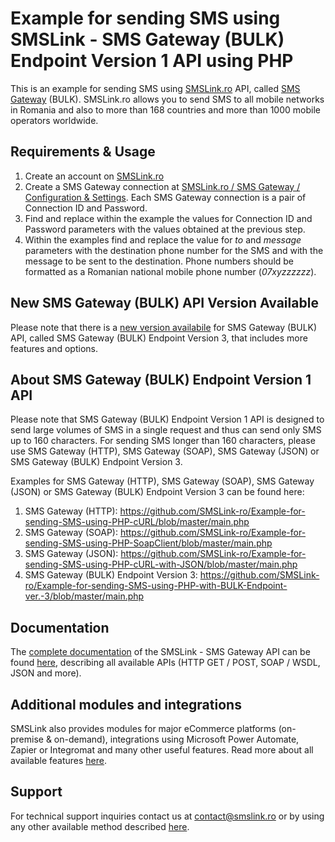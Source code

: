 # Example for sending SMS using SMSLink - SMS Gateway (BULK) Endpoint Version 1 API using PHP

This is an example for sending SMS using [SMSLink.ro](https://www.smslink.ro) API, called [SMS Gateway](https://www.smslink.ro/sms-gateway.html) (BULK). 
SMSLink.ro allows you to send SMS to all mobile networks in Romania and also to more than 168 countries and more than 1000 mobile operators worldwide. 

## Requirements & Usage

1. Create an account on [SMSLink.ro](https://www.smslink.ro/inregistrare/)
2. Create a SMS Gateway connection at [SMSLink.ro / SMS Gateway / Configuration & Settings](https://www.smslink.ro/sms/gateway/setup.php). Each SMS Gateway connection is a pair of Connection ID and Password. 
3. Find and replace within the example the values for Connection ID and Password parameters with the values obtained at the previous step.
4. Within the examples find and replace the value for *to* and *message* parameters with the destination phone number for the SMS and with the message to be sent to the destination. Phone numbers should be formatted as a Romanian national mobile phone number (*07xyzzzzzz*).

## New SMS Gateway (BULK) API Version Available

Please note that there is a [new version availabile](https://github.com/SMSLink-ro/Example-for-sending-SMS-using-PHP-with-BULK-Endpoint-ver.-3/) for SMS Gateway (BULK) API, called SMS Gateway (BULK) Endpoint Version 3, that includes more features and options.

## About SMS Gateway (BULK) Endpoint Version 1 API

Please note that SMS Gateway (BULK) Endpoint Version 1 API is designed to send large volumes of SMS in a single request and thus can send only SMS up to 160 characters. 
For sending SMS longer than 160 characters, please use SMS Gateway (HTTP), SMS Gateway (SOAP), SMS Gateway (JSON) or SMS Gateway (BULK) Endpoint Version 3.

Examples for SMS Gateway (HTTP), SMS Gateway (SOAP), SMS Gateway (JSON) or SMS Gateway (BULK) Endpoint Version 3 can be found here:

1. SMS Gateway (HTTP): https://github.com/SMSLink-ro/Example-for-sending-SMS-using-PHP-cURL/blob/master/main.php
2. SMS Gateway (SOAP): https://github.com/SMSLink-ro/Example-for-sending-SMS-using-PHP-SoapClient/blob/master/main.php
3. SMS Gateway (JSON): https://github.com/SMSLink-ro/Example-for-sending-SMS-using-PHP-cURL-with-JSON/blob/master/main.php
4. SMS Gateway (BULK) Endpoint Version 3: https://github.com/SMSLink-ro/Example-for-sending-SMS-using-PHP-with-BULK-Endpoint-ver.-3/blob/master/main.php

## Documentation

The [complete documentation](https://www.smslink.ro/sms-gateway-documentatie-sms-gateway.html) of the SMSLink - SMS Gateway API can be found [here](https://www.smslink.ro/sms-gateway-documentatie-sms-gateway.html), describing all available APIs (HTTP GET / POST, SOAP / WSDL, JSON and more).

## Additional modules and integrations

SMSLink also provides modules for major eCommerce platforms (on-premise & on-demand), integrations using Microsoft Power Automate, Zapier or Integromat and many other useful features. Read more about all available features [here](https://www.smslink.ro/sms-gateway.html). 

## Support

For technical support inquiries contact us at contact@smslink.ro or by using any other available method described [here](https://www.smslink.ro/contact.php).
